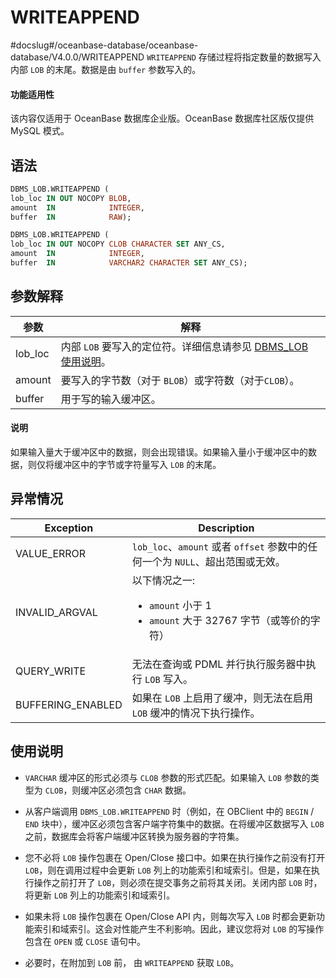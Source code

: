 WRITEAPPEND 
================================
#docslug#/oceanbase-database/oceanbase-database/V4.0.0/WRITEAPPEND
`WRITEAPPEND` 存储过程将指定数量的数据写入内部 `LOB` 的末尾。数据是由 `buffer` 参数写入的。

  <main id="notice" >
    <h4>功能适用性</h4>
    <p>该内容仅适用于 OceanBase 数据库企业版。OceanBase 数据库社区版仅提供 MySQL 模式。</p>
  </main>

语法 
-----------------------

```sql
DBMS_LOB.WRITEAPPEND (
lob_loc IN OUT NOCOPY BLOB,
amount  IN            INTEGER,
buffer  IN            RAW);

DBMS_LOB.WRITEAPPEND (
lob_loc IN OUT NOCOPY CLOB CHARACTER SET ANY_CS,
amount  IN            INTEGER,
buffer  IN            VARCHAR2 CHARACTER SET ANY_CS);
```



参数解释 
-------------------------



|   参数    |                                       解释                                       |
|---------|--------------------------------------------------------------------------------|
| lob_loc | 内部 `LOB` 要写入的定位符。详细信息请参见 [DBMS_LOB 使用说明](../8.DBMS_LOB/1.dbms_lob-overview.md)。 |
| amount  | 要写入的字节数（对于 `BLOB`）或字符数（对于`CLOB`）。                                              |
| buffer  | 用于写的输入缓冲区。                                                                     |


  <main id="notice" type='explain'>
    <h4>说明</h4>
    <p>如果输入量大于缓冲区中的数据，则会出现错误。如果输入量小于缓冲区中的数据，则仅将缓冲区中的字节或字符量写入 <code>LOB</code> 的末尾。</p>
  </main>

异常情况 
-------------------------



|     Exception     |                                                                          Description                                                                           |
|-------------------|----------------------------------------------------------------------------------------------------------------------------------------------------------------|
| VALUE_ERROR       | `lob_loc`、`amount` 或者 `offset` 参数中的任何一个为 `NULL`、超出范围或无效。                                                                                                       |
| INVALID_ARGVAL    | 以下情况之一: <ul><li> `amount` 小于 1   </li><li> `amount` 大于 32767 字节（或等价的字符）</li></ul>    |
| QUERY_WRITE       | 无法在查询或 PDML 并行执行服务器中执行 `LOB` 写入。                                                                                                                               |
| BUFFERING_ENABLED | 如果在 `LOB` 上启用了缓冲，则无法在启用 `LOB` 缓冲的情况下执行操作。                                                                                                                      |



使用说明 
-------------------------

* `VARCHAR` 缓冲区的形式必须与 `CLOB` 参数的形式匹配。如果输入 `LOB` 参数的类型为 `CLOB`，则缓冲区必须包含 `CHAR` 数据。

  

* 从客户端调用 `DBMS_LOB.WRITEAPPEND` 时（例如，在 OBClient 中的 `BEGIN` / `END` 块中），缓冲区必须包含客户端字符集中的数据。在将缓冲区数据写入 `LOB` 之前，数据库会将客户端缓冲区转换为服务器的字符集。

  

* 您不必将 `LOB` 操作包裹在 Open/Close 接口中。如果在执行操作之前没有打开 `LOB`，则在调用过程中会更新 `LOB` 列上的功能索引和域索引。但是，如果在执行操作之前打开了 `LOB`，则必须在提交事务之前将其关闭。关闭内部 `LOB` 时，将更新 `LOB` 列上的功能索引和域索引。

  

* 如果未将 `LOB` 操作包裹在 Open/Close API 内，则每次写入 `LOB` 时都会更新功能索引和域索引。这会对性能产生不利影响。因此，建议您将对 `LOB` 的写操作包含在 `OPEN` 或 `CLOSE` 语句中。

  

* 必要时，在附加到 `LOB` 前， 由 `WRITEAPPEND` 获取 `LOB`。

  




